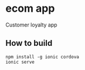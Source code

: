 # ecom app

Customer loyalty app

## How to build

```
npm install -g ionic cordova
ionic serve
```
